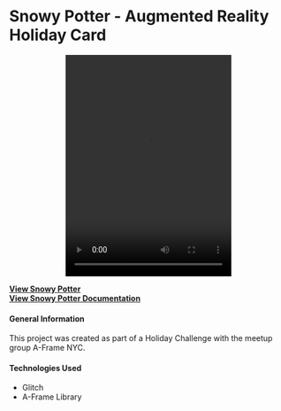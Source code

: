# Snowy Potter - Augmented Reality Holiday Card
<p align="center">
   <video width="300" height="400" controls autoplay>
      <source src="../../images/snowyvideo.mp4" type="video/mp4">
    </video>
</p>

**[View Snowy Potter](https://mysnowman.glitch.me/?)**
<br> 
**[View Snowy Potter Documentation](https://saharafathelbab.github.io/portfolio/documentation/HarryPotterSnowmanDocumentation/HarryPotterInfo.html?)**

#### General Information

This project was created as part of a Holiday Challenge with the meetup group A-Frame NYC.

#### Technologies Used

* Glitch
* A-Frame Library
